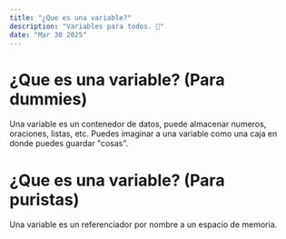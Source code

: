 ```yaml
---
title: "¿Que es una variable?"
description: "Variables para todos. 👀"
date: "Mar 30 2025"
---
```


# ¿Que es una variable? (Para dummies)

Una variable es un contenedor de datos, puede almacenar numeros, oraciones, listas, etc.
Puedes imaginar a una variable como una caja en donde puedes guardar "cosas".


# ¿Que es una variable? (Para puristas)

Una variable es un referenciador por nombre a un espacio de memoria.